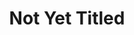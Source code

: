 ---
ee_id: '2221'
site: '1'
type: '2'
long_id: 2012-149 Not Yet Titled
url: 2012-149-not-yet-titled
year: '2012'
medium: Realtime tele-performance
commission:
add_credit:
dims:
pitch: Live tele-performance of me watching TV (and having a glass of white wine).
ps: "​This was a live performance where I watched TV in NYC, and broadcast it live
  to the Western Front in Vancouver (via Skype).I also had a glass of white wine somewhere
  along the way. Yes, that is Erin Brockovich in the still above. The idea here was
  to do just whatever I would have been doing anyway, except broadcast it across North
  America to an audience - the ultimate low stress / stay at home performance."
live_url:
related:
title: Not Yet Titled
youtube:
imgs: untitled-2012-149-western-front-perf-view-2-database-BW.jpg
subheading:
year2: '2012'
download:
add_credits:
related_code:
! '':
layout: things-i-made
---